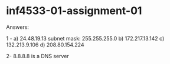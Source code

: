 # inf4533-01-assignment-01

Answers: 

1 - 
	a) 24.48.19.13 subnet mask: 255.255.255.0
	b) 172.217.13.142
	c) 132.213.9.106
	d) 208.80.154.224

2- 8.8.8.8 is a DNS server

